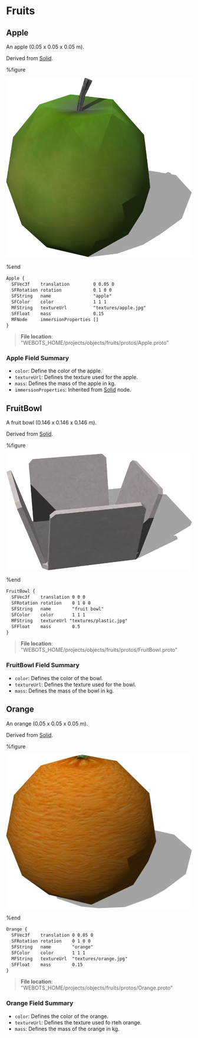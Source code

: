# Fruits

## Apple

An apple (0.05 x 0.05 x 0.05 m).

Derived from [Solid](../reference/solid.md).

%figure

![Apple](images/objects/fruits/Apple/model.png)

%end

```
Apple {
  SFVec3f    translation         0 0.05 0
  SFRotation rotation            0 1 0 0
  SFString   name                "apple"
  SFColor    color               1 1 1
  MFString   textureUrl          "textures/apple.jpg"
  SFFloat    mass                0.15
  MFNode     immersionProperties []
}
```

> **File location**: "WEBOTS\_HOME/projects/objects/fruits/protos/Apple.proto"

### Apple Field Summary

- `color`: Define the color of the apple.
- `textureUrl`: Defines the texture used for the apple.
- `mass`: Defines the mass of the apple in kg.
- `immersionProperties`: Inherited from [Solid](../reference/solid.md) node.
## FruitBowl

A fruit bowl (0.146 x 0.146 x 0.146 m).

Derived from [Solid](../reference/solid.md).

%figure

![FruitBowl](images/objects/fruits/FruitBowl/model.png)

%end

```
FruitBowl {
  SFVec3f    translation 0 0 0
  SFRotation rotation    0 1 0 0
  SFString   name        "fruit bowl"
  SFColor    color       1 1 1
  MFString   textureUrl "textures/plastic.jpg"
  SFFloat    mass        0.5
}
```

> **File location**: "WEBOTS\_HOME/projects/objects/fruits/protos/FruitBowl.proto"

### FruitBowl Field Summary

- `color`: Defines the color of the bowl.
- `textureUrl`: Defines the texture used for the bowl.
- `mass`: Defines the mass of the bowl in kg.
## Orange

An orange (0.05 x 0.05 x 0.05 m).

Derived from [Solid](../reference/solid.md).

%figure

![Orange](images/objects/fruits/Orange/model.png)

%end

```
Orange {
  SFVec3f    translation 0 0.05 0
  SFRotation rotation    0 1 0 0
  SFString   name        "orange"
  SFColor    color       1 1 1
  MFString   textureUrl  "textures/orange.jpg"
  SFFloat    mass        0.15
}
```

> **File location**: "WEBOTS\_HOME/projects/objects/fruits/protos/Orange.proto"

### Orange Field Summary

- `color`: Defines the color of the orange.
- `textureUrl`: Defines the texture used fo rteh orange.
- `mass`: Defines the mass of the orange in kg.
